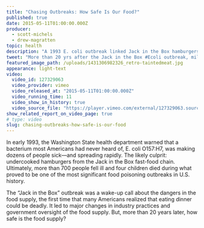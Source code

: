 ```yaml
---
title: "Chasing Outbreaks: How Safe Is Our Food?"
published: true
date: 2015-05-11T01:00:00.000Z
producer:
  - scott-michels
  - drew-magratten
topic: health
description: "A 1993 E. coli outbreak linked Jack in the Box hamburgers sickened 700 people and acted as a wake up call about the dangers of food-borne illness. More than 20 years later, how far have we come?"
tweet: "More than 20 yrs after the Jack in the Box #Ecoli outbreak, millions still get food poisoning. Why?"
featured_image_path: /uploads/1431306982326_retro-taintedmeat.jpg
appearance: light-text
video:
  video_id: 127329063
  video_provider: vimeo
  video_released_at: "2015-05-11T01:00:00.000Z"
  video_running_time: 11
  video_show_in_history: true
  video_source_file: "https://player.vimeo.com/external/127329063.source.mov?s=b5d976f6405f7f9ee972f77617cbd3c8&profile_id=0&download=1"
show_related_report_on_video_page: true
# type: video
slug: chasing-outbreaks-how-safe-is-our-food
---
```


<span class="s1">In early 1993, the Washington State health department warned that a bacterium most Americans had never heard of, E. coli O157:H7, was making dozens of people sick—and spreading rapidly. The likely culprit: undercooked hamburgers from the Jack in the Box fast-food chain. Ultimately, more than 700 people fell ill and four children died during what proved to be one of the most significant food poisoning outbreaks in U.S. history.</span>

<span class="s1">The “Jack in the Box” outbreak was a wake-up call about the dangers in the food supply, the first time that many Americans realized that eating dinner could be deadly. It led to major changes in industry practices and government oversight of the food supply. But, more than 20 years later, how safe is the food supply?</span>

